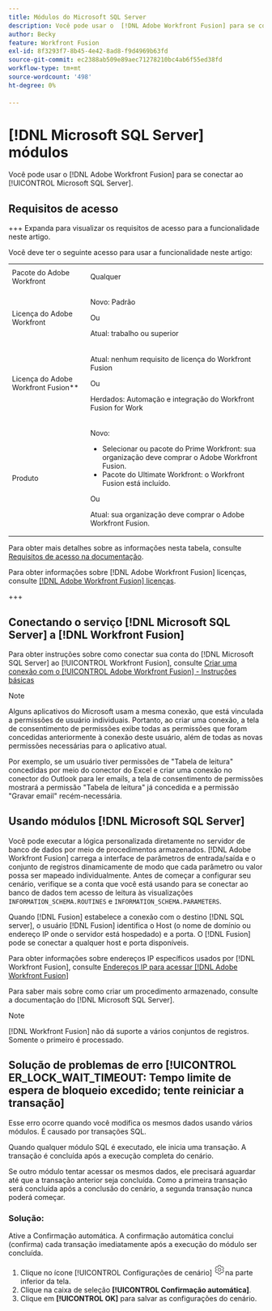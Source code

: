 ```yaml
---
title: Módulos do Microsoft SQL Server
description: Você pode usar o  [!DNL Adobe Workfront Fusion] para se conectar ao Microsoft SQL Server.
author: Becky
feature: Workfront Fusion
exl-id: 8f3293f7-8b45-4e42-8ad8-f9d4969b63fd
source-git-commit: ec2388ab509e89aec71278210bc4ab6f55ed38fd
workflow-type: tm+mt
source-wordcount: '498'
ht-degree: 0%

---
```


# [!DNL Microsoft SQL Server] módulos

Você pode usar o [!DNL Adobe Workfront Fusion] para se conectar ao [!UICONTROL Microsoft SQL Server].

## Requisitos de acesso

+++ Expanda para visualizar os requisitos de acesso para a funcionalidade neste artigo.

Você deve ter o seguinte acesso para usar a funcionalidade neste artigo:

<table style="table-layout:auto">
 <col> 
 <col> 
 <tbody> 
  <tr> 
   <td role="rowheader">Pacote do Adobe Workfront</td> 
   <td> <p>Qualquer</p> </td> 
  </tr> 
  <tr data-mc-conditions=""> 
   <td role="rowheader">Licença do Adobe Workfront</td> 
   <td> <p>Novo: Padrão</p><p>Ou</p><p>Atual: trabalho ou superior</p> </td> 
  </tr> 
  <tr> 
   <td role="rowheader">Licença do Adobe Workfront Fusion**</td> 
   <td>
   <p>Atual: nenhum requisito de licença do Workfront Fusion</p>
   <p>Ou</p>
   <p>Herdados: Automação e integração do Workfront Fusion for Work </p>
   </td> 
  </tr> 
  <tr> 
   <td role="rowheader">Produto</td> 
   <td>
   <p>Novo:</p> <ul><li>Selecionar ou pacote do Prime Workfront: sua organização deve comprar o Adobe Workfront Fusion.</li><li>Pacote do Ultimate Workfront: o Workfront Fusion está incluído.</li></ul>
   <p>Ou</p>
   <p>Atual: sua organização deve comprar o Adobe Workfront Fusion.</p>
   </td> 
  </tr>
 </tbody> 
</table>

Para obter mais detalhes sobre as informações nesta tabela, consulte [Requisitos de acesso na documentação](/help/workfront-fusion/references/licenses-and-roles/access-level-requirements-in-documentation.md).

Para obter informações sobre [!DNL Adobe Workfront Fusion] licenças, consulte [[!DNL Adobe Workfront Fusion] licenças](/help/workfront-fusion/set-up-and-manage-workfront-fusion/licensing-operations-overview/license-automation-vs-integration.md).

+++

## Conectando o serviço [!DNL Microsoft SQL Server] a [!DNL Workfront Fusion]

Para obter instruções sobre como conectar sua conta do [!DNL Microsoft SQL Server] ao [!UICONTROL Workfront Fusion], consulte [Criar uma conexão com o [!UICONTROL Adobe Workfront Fusion] - Instruções básicas](/help/workfront-fusion/create-scenarios/connect-to-apps/connect-to-fusion-general.md)

>[!NOTE]
>
>Alguns aplicativos do Microsoft usam a mesma conexão, que está vinculada a permissões de usuário individuais. Portanto, ao criar uma conexão, a tela de consentimento de permissões exibe todas as permissões que foram concedidas anteriormente à conexão deste usuário, além de todas as novas permissões necessárias para o aplicativo atual.
>
>Por exemplo, se um usuário tiver permissões de &quot;Tabela de leitura&quot; concedidas por meio do conector do Excel e criar uma conexão no conector do Outlook para ler emails, a tela de consentimento de permissões mostrará a permissão &quot;Tabela de leitura&quot; já concedida e a permissão &quot;Gravar email&quot; recém-necessária.

## Usando módulos [!DNL Microsoft SQL Server]

Você pode executar a lógica personalizada diretamente no servidor de banco de dados por meio de procedimentos armazenados. [!DNL Adobe Workfront Fusion] carrega a interface de parâmetros de entrada/saída e o conjunto de registros dinamicamente de modo que cada parâmetro ou valor possa ser mapeado individualmente. Antes de começar a configurar seu cenário, verifique se a conta que você está usando para se conectar ao banco de dados tem acesso de leitura às visualizações `INFORMATION_SCHEMA.ROUTINES` e `INFORMATION_SCHEMA.PARAMETERS`.

Quando [!DNL Fusion] estabelece a conexão com o destino [!DNL SQL server], o usuário [!DNL Fusion] identifica o Host (o nome de domínio ou endereço IP onde o servidor está hospedado) e a porta. O [!DNL Fusion] pode se conectar a qualquer host e porta disponíveis.

Para obter informações sobre endereços IP específicos usados por [!DNL Workfront Fusion], consulte [Endereços IP para acessar [!DNL Adobe Workfront Fusion]](/help/workfront-fusion/set-up-and-manage-workfront-fusion/set-up-and-manage-orgs-and-teams/set-up-orgs-teams-and-users/set-up-ip-addresses-for-fusion.md)

Para saber mais sobre como criar um procedimento armazenado, consulte a documentação do [!DNL Microsoft SQL Server].

>[!NOTE]
>
>[!DNL Workfront Fusion] não dá suporte a vários conjuntos de registros. Somente o primeiro é processado.

## Solução de problemas de erro [!UICONTROL ER_LOCK_WAIT_TIMEOUT: Tempo limite de espera de bloqueio excedido; tente reiniciar a transação]

Esse erro ocorre quando você modifica os mesmos dados usando vários módulos. É causado por transações SQL.

Quando qualquer módulo SQL é executado, ele inicia uma transação. A transação é concluída após a execução completa do cenário.

Se outro módulo tentar acessar os mesmos dados, ele precisará aguardar até que a transação anterior seja concluída. Como a primeira transação será concluída após a conclusão do cenário, a segunda transação nunca poderá começar.

### Solução:

Ative a Confirmação automática. A confirmação automática conclui (confirma) cada transação imediatamente após a execução do módulo ser concluída.

1. Clique no ícone [!UICONTROL Configurações de cenário] ![Ícone de configurações de cenário](/help/workfront-fusion/references/apps-and-modules/assets/scenario-settings-icon.png)na parte inferior da tela.
1. Clique na caixa de seleção **[!UICONTROL Confirmação automática]**.
1. Clique em **[!UICONTROL OK]** para salvar as configurações do cenário.
